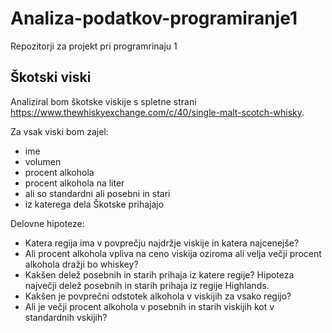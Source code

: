 # Analiza-podatkov-programiranje1
Repozitorji za projekt pri programrinaju 1 

<h2>Škotski viski</h2>

Analiziral bom škotske viskije s spletne strani https://www.thewhiskyexchange.com/c/40/single-malt-scotch-whisky.

Za vsak viski bom zajel:<ul>
  <li>ime</li>
  <li>volumen</li>
  <li>procent alkohola</li>
  <li>procent alkohola na liter</li>
  <li>ali so standardni ali posebni in stari</li>
  <li>iz katerega dela Škotske prihajajo</li>
  </ul>
  Delovne hipoteze:<ul>
  <li>Katera regija ima v povprečju najdržje viskije in katera najcenejše?</li>
  <li>Ali procent alkohola vpliva na ceno viskija oziroma ali velja večji procent alkohola dražji bo whiskey?</li>
  <li>Kakšen delež posebnih in starih prihaja iz katere regije? Hipoteza največji delež posebnih in starih prihaja iz regije Highlands.</li>
  <li>Kakšen je povprečni odstotek alkohola v viskijih za vsako regijo?</li>
  <li>Ali je večji procent alkohola v posebnih in starih viskijih kot v standardnih vskijih?</li>

